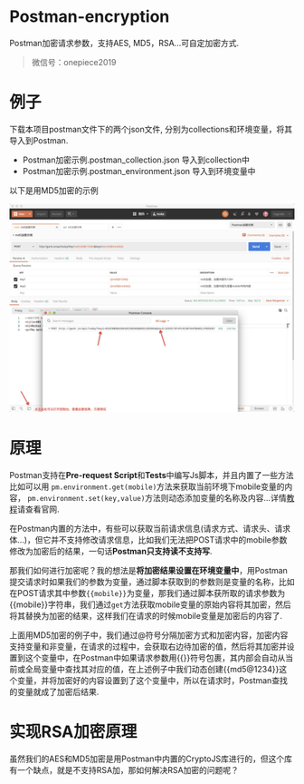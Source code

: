 # Postman-encryption
Postman加密请求参数，支持AES, MD5，RSA...可自定加密方式.
> 微信号：onepiece2019

# 例子
下载本项目postman文件下的两个json文件, 分别为collections和环境变量，将其导入到Postman.
- Postman加密示例.postman_collection.json 导入到collection中
- Postman加密示例.postman_environment.json 导入到环境变量中

以下是用MD5加密的示例
<div align=center>
<img src="images/console.png" />
</div>

# 原理
Postman支持在**Pre-request Script**和**Tests**中编写Js脚本，并且内置了一些方法比如可以用 
```pm.environment.get(mobile)```方法来获取当前环境下mobile变量的内容，
```pm.environment.set(key,value)```方法则动态添加变量的名称及内容...详情[教程](https://learning.postman.com/docs/postman/scripts/test-scripts/)请查看官网.

在Postman内置的方法中，有些可以获取当前请求信息(请求方式、请求头、请求体...)，但它并不支持修改请求信息，比如我们无法把POST请求中的mobile参数修改为加密后的结果，一句话**Postman只支持读不支持写**.

那我们如何进行加密呢？我的想法是**将加密结果设置在环境变量中**，用Postman提交请求时如果我们的参数为变量，通过脚本获取到的参数则是变量的名称，比如在POST请求其中参数```{{mobile}}```为变量，那我们通过脚本获所取的请求参数为{{mobile}}字符串，我们通过```get```方法获取mobile变量的原始内容将其加密，然后将其替换为加密的结果，这样我们在请求的时候mobile变量是加密后的内容了.

上面用MD5加密的例子中，我们通过@符号分隔加密方式和加密内容，加密内容支持变量和非变量，在请求的过程中，会获取右边待加密的值，然后将其加密并设置到这个变量中，在Postman中如果请求参数用{{}}符号包裹，其内部会自动从当前或全局变量中查找其对应的值，在上述例子中我们动态创建{{md5@1234}}这个变量，并将加密好的内容设置到了这个变量中，所以在请求时，Postman查找的变量就成了加密后结果.

# 实现RSA加密原理
虽然我们的AES和MD5加密是用Postman中内置的CryptoJS库进行的，但这个库有一个缺点，就是不支持RSA加，那如何解决RSA加密的问题呢？